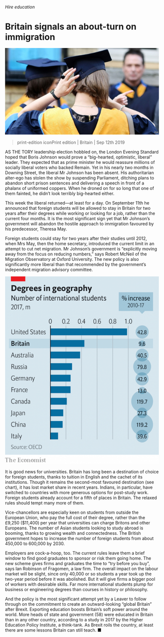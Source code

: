 ###### Hire education

# Britain signals an about-turn on immigration 

![image](images/20190914_brp503.jpg) 

> print-edition iconPrint edition | Britain | Sep 12th 2019 

AS THE TORY leadership election hobbled on, the London Evening Standard hoped that Boris Johnson would prove a “big-hearted, optimistic, liberal” leader. They expected that as prime minister he would reassure millions of socially liberal voters who backed Remain. Yet in his nearly two months in Downing Street, the liberal Mr Johnson has been absent. His authoritarian alter-ego has stolen the show by suspending Parliament, ditching plans to abandon short prison sentences and delivering a speech in front of a phalanx of uniformed coppers. When he droned on for so long that one of them fainted, he didn’t look terribly big-hearted either. 

This week the liberal returned—at least for a day. On September 11th he announced that foreign students will be allowed to stay in Britain for two years after their degrees while working or looking for a job, rather than the current four months. It is the most significant sign yet that Mr Johnson’s government will abandon the hostile approach to immigration favoured by his predecessor, Theresa May. 

Foreign students could stay for two years after their studies until 2012, when Mrs May, then the home secretary, introduced the current limit in an attempt to cut net migration. Mr Johnson’s government is “explicitly moving away from the focus on reducing numbers,” says Robert McNeil of the Migration Observatory at Oxford University. The new policy is also significantly more liberal than that recommended by the government’s independent migration advisory committee. 

![image](images/20190914_BRC721.png) 

It is good news for universities. Britain has long been a destination of choice for foreign students, thanks to tuition in English and the cachet of its institutions. Though it remains the second-most favoured destination (see chart), it has lost market share in recent years. Indians, in particular, have switched to countries with more generous options for post-study work. Foreign students already account for a fifth of places in Britain. The relaxed rules should tempt many more of them. 

Vice-chancellors are especially keen on students from outside the European Union, who pay the full cost of their degree, rather than the £9,250 ($11,400) per year that universities can charge Britons and other Europeans. The number of Asian students looking to study abroad is booming, thanks to growing wealth and connectedness. The British government hopes to increase the number of foreign students from about 450,000 to 600,000 by 2030. 

Employers are cock-a-hoop, too. The current rules leave them a brief window to find good graduates to sponsor or risk them going home. The new scheme gives firms and graduates the time to “try before you buy”, says Ian Robinson of Fragomen, a law firm. The overall impact on the labour market will be slight, since only 40,000 or so students a year took up the two-year period before it was abolished. But it will give firms a bigger pool of workers with desirable skills. Far more international students plump for business or engineering degrees than courses in history or philosophy. 

And the policy is the most significant attempt yet by a Leaver to follow through on the commitment to create an outward-looking “global Britain” after Brexit. Exporting education boosts Britain’s soft power around the world. More heads of state and government (58) were educated in Britain than in any other country, according to a study in 2017 by the Higher Education Policy Institute, a think-tank. As Brexit roils the country, at least there are some lessons Britain can still teach. ■ 

